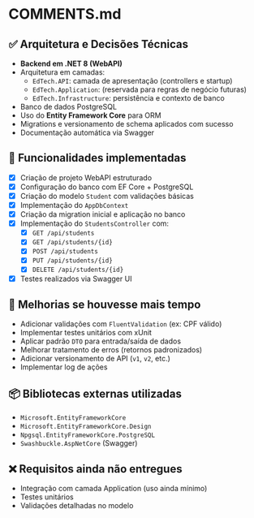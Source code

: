 # COMMENTS.md

## ✅ Arquitetura e Decisões Técnicas

- **Backend em .NET 8 (WebAPI)**
- Arquitetura em camadas:
  - `EdTech.API`: camada de apresentação (controllers e startup)
  - `EdTech.Application`: (reservada para regras de negócio futuras)
  - `EdTech.Infrastructure`: persistência e contexto de banco
- Banco de dados PostgreSQL
- Uso do **Entity Framework Core** para ORM
- Migrations e versionamento de schema aplicados com sucesso
- Documentação automática via Swagger

## 📁 Funcionalidades implementadas

- [x] Criação de projeto WebAPI estruturado
- [x] Configuração do banco com EF Core + PostgreSQL
- [x] Criação do modelo `Student` com validações básicas
- [x] Implementação do `AppDbContext`
- [x] Criação da migration inicial e aplicação no banco
- [x] Implementação do `StudentsController` com:
  - [x] `GET /api/students`
  - [x] `GET /api/students/{id}`
  - [x] `POST /api/students`
  - [x] `PUT /api/students/{id}`
  - [x] `DELETE /api/students/{id}`
- [x] Testes realizados via Swagger UI

## 🧠 Melhorias se houvesse mais tempo

- Adicionar validações com `FluentValidation` (ex: CPF válido)
- Implementar testes unitários com xUnit
- Aplicar padrão `DTO` para entrada/saída de dados
- Melhorar tratamento de erros (retornos padronizados)
- Adicionar versionamento de API (`v1`, `v2`, etc.)
- Implementar log de ações

## 📦 Bibliotecas externas utilizadas

- `Microsoft.EntityFrameworkCore`
- `Microsoft.EntityFrameworkCore.Design`
- `Npgsql.EntityFrameworkCore.PostgreSQL`
- `Swashbuckle.AspNetCore` (Swagger)

## ❌ Requisitos ainda não entregues

- Integração com camada Application (uso ainda mínimo)
- Testes unitários
- Validações detalhadas no modelo
